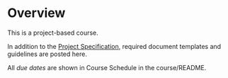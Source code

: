 # Overview
This is a project-based course. 

In addition to the [Project Specification](https://github.com/Uvic-SENG321Spring2024/course/blob/main/project/project-specification.md), required document templates and guidelines are posted here. 

All *due dates* are shown in Course Schedule in the course/README.  

